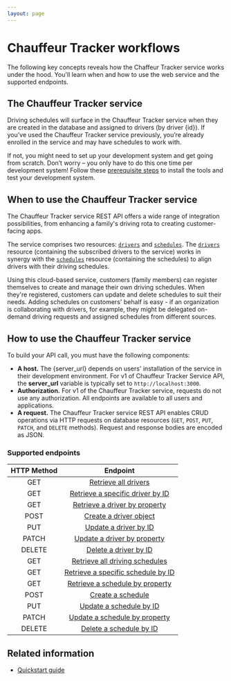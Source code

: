 ```yaml
---
layout: page
---
```


# Chauffeur Tracker workflows

The following key concepts reveals how the Chaffeur Tracker service works under the hood. You'll learn when and how to use the web service and the supported endpoints.

## The Chauffeur Tracker service

Driving schedules will surface in the Chauffeur Tracker service when they are created in the database and assigned to drivers (by driver {id}). If you’ve used the Chauffeur Tracker service previously, you’re already enrolled in the service and may have schedules to work with.

If not, you might need to set up your development system and get going from scratch. Don’t worry – you only have to do this one time per development system! Follow these [prerequisite steps](../overview/prereqs.md) to install the tools and test your development system.

## When to use the Chauffeur Tracker service

The Chauffeur Tracker service REST API offers a wide range of integration possibilities, from enhancing a family's driving rota to creating customer-facing apps.

The service comprises two resources: [`drivers`](drivers) and [`schedules`](schedules). The [`drivers`](drivers) resource (containing the subscribed drivers to the service) works in synergy with the [`schedules`](schedules) resource (containing the schedules) to align drivers with their driving schedules.

Using this cloud-based service, customers (family members) can register themselves to create and manage their own driving schedules.
When they're registered, customers can update and delete schedules to suit their needs. Adding schedules on customers' behalf is easy - if an organization is collaborating with drivers, for example, they might be delegated on-demand driving requests and assigned schedules from different sources.

## How to use the Chauffeur Tracker service

To build your API call, you must have the following components:

* **A host.**  The {server_url} depends on users' installation of the service in their development environment. For v1 of Chauffeur Tracker Service API, the **server_url** variable is typically set to `http://localhost:3000`.
* **Authorization.**  For v1 of the Chauffeur Tracker service, requests do not use any authorization. All endpoints are available to all users and applications.
* **A request.**  The Chauffeur Tracker service REST API enables CRUD operations via HTTP requests on database resources (`GET`, `POST`, `PUT`, `PATCH`, and `DELETE` methods). Request and response bodies are encoded as JSON.

### Supported endpoints

| HTTP Method | Endpoint |
| :--------------: | :--------------: |
| GET | [Retrieve all drivers](../reference/drivers-get-all-drivers.md) |
| GET | [Retrieve a specific driver by ID](../reference/drivers-get-driver-by-id) |
| GET | [Retrieve a driver by property](../reference/drivers-get-driver-by-property) |
| POST | [Create a driver object](../reference/drivers-create-driver.md) |
| PUT | [Update a driver by ID](../reference/drivers-update-driver-by-id.md) |
| PATCH | [Update a driver by property](../reference/drivers-update-driver-by-property.md) |
| DELETE | [Delete a driver by ID](../reference/drivers-delete-driver-by-id.md) |
| GET | [Retrieve all driving schedules](../reference/schedules-get-all-schedules.md) |
| GET | [Retrieve a specific schedule by ID](../reference/schedules-get-schedule-by-id) |
| GET | [Retrieve a schedule by property](../reference/schedules-get-schedule-by-property) |
| POST | [Create a schedule](../reference/schedules-create-schedule.md) |
| PUT | [Update a schedule by ID](../reference/schedules-update-schedule-by-id.md) |
| PATCH | [Update a schedule by property](../reference/schedules-update-schedule-by-property.md) |
| DELETE | [Delete a schedule by ID](../reference/schedules-delete-schedule-by-id.md) |

## Related information

* [Quickstart guide](quickstart.md)
